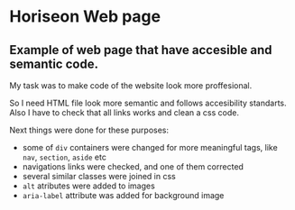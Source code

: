# Horiseon Web page 
## Example of web page that have accesible and semantic code.

My task was to make code of the website look more proffesional. 

So I need HTML file look more semantic and follows accesibility standarts.
Also I have to check that all links works and clean a css code.

Next things were done for these purposes:
- some of `div` containers were changed for more meaningful tags, like `nav`, `section`, `aside` etc
- navigations links were checked, and one of them corrected
- several similar classes were joined in css
- `alt` atributes were added to images
- `aria-label` attribute was added for background image